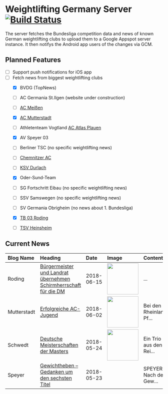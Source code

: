 # Weightlifting Germany Server [![Build Status](https://travis-ci.org/WGierke/weightlifting_germany_server.svg?branch=master)](https://travis-ci.org/WGierke/weightlifting_germany_server)

The server fetches the Bundesliga competition data and news of known German weightlifting clubs to upload them to a Google Appspot server instance.
It then notifys the Android app users of the changes via GCM.

## Planned Features
- [ ] Support push notifications for iOS app  
- [ ] Fetch news from biggest weightlifting clubs
    - [X] BVDG (TopNews)
    - [ ] AC Germania St.Ilgen (website under construction)
    - [ ] [AC Meißen](http://www.ac-meissen.de/index.php?start=1)
    - [X] [AC Mutterstadt](http://www.ac-mutterstadt.de/index.php?start=1)
    - [ ] Athletenteam Vogtland [AC Atlas Plauen](https://acatlas.wordpress.com/)
    - [X] AV Speyer 03
    - [ ] Berliner TSC (no specific weightlifting news)
    - [ ] [Chemnitzer AC](http://chemnitzer-athletenclub.de/aktuelles/news/page/1/)
    - [ ] [KSV Durlach](http://ksvdurlach.de/news?page_n54=1)
    - [X] Oder-Sund-Team
    - [ ] SG Fortschritt Eibau (no specific weightlifting news)
    - [ ] SSV Samswegen (no specific weightlifting news)
    - [ ] SV Germania Obrigheim (no news about 1. Bundesliga)
    - [X] [TB 03 Roding](http://www.tb03-gewichtheben.de/page/1/)
    - [ ] [TSV Heinsheim](http://gewichtheben.tsv-heinsheim.de/index.php?start=1)


## Current News

| Blog Name   | Heading                                                                                                                                                                           | Date       | Image                                                                                                                                  | Content                 |
|:------------|:----------------------------------------------------------------------------------------------------------------------------------------------------------------------------------|:-----------|:---------------------------------------------------------------------------------------------------------------------------------------|:------------------------|
| Roding      | [Bürgermeister und Landrat übernehmen Schirmherrschaft für die DM](https://www.tb03-gewichtheben.de/2018/06/buergermeister-und-landrat-uebernehmen-schirmherrschaft-fuer-die-dm/) | 2018-06-15 | <img src='https://www.tb03-gewichtheben.de/wp-content/uploads/2018/06/20180611_173329.jpg' width='100px'/>                             | ...                     |
| Mutterstadt | [Erfolgreiche AC-Jugend](http://www.ac-mutterstadt.de/index.php?start=0&heading=d4df2843a9cb217e1c6d790174dc04421527890400.0)                                                     | 2018-06-02 | <img src='http://www.ac-mutterstadt.de//images/Mannschaft-Jugend.jpg' width='100px'/>                                                  | Bei den Rheinland-Pf... |
| Schwedt     | [Deutsche Meisterschaften der Masters](http://gewichtheben.blauweiss65-schwedt.de/?p=7693)                                                                                        | 2018-05-24 | <img src='http://gewichtheben.blauweiss65-schwedt.de/wp-content/uploads/2018/05/Denny-Unger-Reissen-97-kg-300x225.jpg' width='100px'/> | Ein Trio aus den Rei... |
| Speyer      | [Gewichtheben – Gedanken um den sechsten Titel](https://www.av03-speyer.de/2018/05/gewichtheben-gedanken-um-den-sechsten-titel/)                                                  | 2018-05-23 |                                                                                                                                        | SPEYER. Nach dem Gew... |